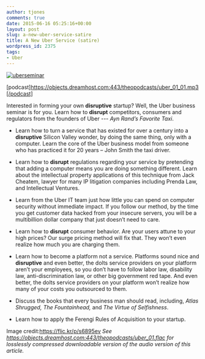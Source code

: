 ```yaml
---
author: tjones
comments: true
date: 2015-06-16 05:25:16+00:00
layout: post
slug: a-new-uber-service-satire
title: A New Uber Service (satire)
wordpress_id: 2375
tags:
- Uber
---
```


[![uberseminar](http://www.theojones.name/wp-content/uploads/2015/06/uberseminar.jpg)](http://www.theojones.name/wp-content/uploads/2015/06/uberseminar.jpg)

[podcast]https://objects.dreamhost.com:443/theopodcasts/uber_01_01.mp3[/podcast]

Interested in forming your own **__disruptive__** startup? Well, the Uber business seminar is for you. Learn how to **__disrupt__** competitors, consumers and regulators from the founders of Uber --- _Ayn Rand’s Favorite Taxi_.




    
  * Learn how to turn a service that has existed for over a century into a **__disruptive__** Silicon Valley wonder, by doing the same thing, only with a computer. Learn the core of the Uber business model from someone who has practiced it for 20 years – John Smith the taxi driver.

    
  * Learn how to **__disrupt__** regulations regarding your service by pretending that adding a computer means you are doing something different. Learn about the intellectual property applications of this technique from Jack Cheatem, lawyer for many IP litigation companies including Prenda Law, and Intellectual Ventures.

    
  * Learn from the Uber IT team just how little you can spend on computer security without immediate impact. If you follow our method, by the time you get customer data hacked from your insecure servers, you will be a multibillion dollar company that just doesn’t need to care.

    
  * Learn how to **__disrupt__** consumer behavior. Are your users attune to your high prices? Our surge pricing method will fix that. They won’t even realize how much you are charging them.

    
  * Learn how to become a platform not a service. Platforms sound nice and **__disruptive__** and even better, the dolts service providers on your platform aren’t your employees, so you don’t have to follow labor law, disability law, anti-discrimination law, or other big government red tape. And even better, the dolts service providers on your platform won’t realize how many of your costs you outsourced to them.

    
  * Discuss the books that every business man should read, including, _Atlas Shrugged, The Fountainhead,_ and _The Virtue of Selfishness_.

    
  * Learn how to apply the Ferengi Rules of Acquisition to your startup.



Image credit:https://flic.kr/p/s6895ev
_See https://objects.dreamhost.com:443/theopodcasts/uber_01.flac for losslessly compressed downloadable version of the audio version of this article._
